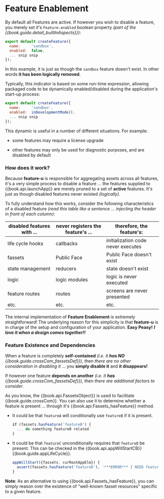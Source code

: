 # Feature Enablement

By default all Features are active.  If however you wish to disable a
feature, you merely set it's `Feature.enabled` boolean property _(part
of the {{book.guide.detail_builtInAspects}})_:

```js
export default createFeature({
  name:     'sandbox',
  enabled:  false,
  ... snip snip
});
```

In this example, it is just as though the `sandbox` feature doesn't
exist.  In other words **it has been logically removed**.

Typically, this indicator is based on some run-time expression,
allowing packaged code to be dynamically enabled/disabled during the
application's start-up process:

```js
export default createFeature({
  name:     'sandbox',
  enabled:  inDevelopmentMode(),
  ... snip snip
});
```

This dynamic is useful in a number of different situations. For
example:

- some features may require a license upgrade

- other features may only be used for diagnostic purposes, and are
  disabled by default


### How does it work?

Because **feature-u** is responsible for aggregating assets across all
features, it's a very simple process to disable a feature ... the
features supplied to {{book.api.launchApp}} are merely pruned to a set
of **active** features.  It's just as though disabled features never
existed _(logically)_.

To fully understand how this works, consider the following
characteristics of a disabled feature _(read this table like a
sentence ... injecting the header in front of each column)_:

disabled features with ... | never registers the feature's ... | therefore, the feature's:
---                        | ---                               | ---
life cycle hooks           | callbacks                         | initialization code never executes
fassets                    | Public Face                       | Public Face doesn't exist
state management           | reducers                          | state doesn't exist
logic                      | logic modules                     | logic is never executed
feature routes             | routes                            | screens are never presented
etc.                       | etc.                              | etc.

The internal implementation of **Feature Enablement** is extremely
straightforward!  The underlying reason for this simplicity is that
**feature-u** is in charge of the setup and configuration of your
application.  **Easy Peasy!** _**I love it when a design comes
together!!**_


### Feature Existence and Dependencies

When a feature is completely **self-contained** _(i.e. it **has NO**
{{book.guide.crossCom_fassetsDef}})_, then _there are no other
consideration in disabling it_ ... you **simply disable it** and **it
disappears!**

If however one feature **depends on another** _(i.e. it **has**
{{book.guide.crossCom_fassetsDef}})_, then _there are additional
factors to consider_.

As you know, the {{book.api.FassetsObject}} is used to facilitate
{{book.guide.crossCom}}.  You can also use it to determine whether a
feature is present ... through it's {{book.api.Fassets_hasFeature}}
method.

- It could be that `featureA` will conditionally use `featureB` if it
  is present.

  ```js
  if (fassets.hasFeature('featureB') {
    ... do something featureB related
  }
  ```

- It could be that `featureC` unconditionally requires that `featureD`
  be present.  This can be checked in the {{book.api.appWillStartCB}}
  {{book.guide.appLifeCycle}}.

  ```js
  appWillStart({fassets, curRootAppElm}) {
    assert(fassets.hasFeature('featureD'), '***ERROR*** I NEED featureD');
  }
  ```

**Note**: As an alternative to using {{book.api.Fassets_hasFeature}},
you can simply reason over the existence of "well-known fasset
resources" specific to a given feature.
